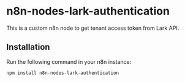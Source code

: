 # n8n-nodes-lark-authentication

This is a custom n8n node to get tenant access token from Lark API.

## Installation

Run the following command in your n8n instance:

```bash
npm install n8n-nodes-lark-authentication
